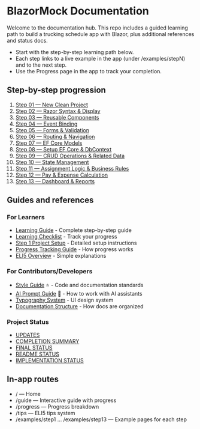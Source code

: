 # BlazorMock Documentation

Welcome to the documentation hub. This repo includes a guided learning path to build a trucking schedule app with Blazor, plus additional references and status docs.

- Start with the step-by-step learning path below.
- Each step links to a live example in the app (under /examples/stepN) and to the next step.
- Use the Progress page in the app to track your completion.

## Step-by-step progression

1. [Step 01 — New Clean Project](./Steps/Step01.md)
2. [Step 02 — Razor Syntax & Display](./Steps/Step02.md)
3. [Step 03 — Reusable Components](./Steps/Step03.md)
4. [Step 04 — Event Binding](./Steps/Step04.md)
5. [Step 05 — Forms & Validation](./Steps/Step05.md)
6. [Step 06 — Routing & Navigation](./Steps/Step06.md)
7. [Step 07 — EF Core Models](./Steps/Step07.md)
8. [Step 08 — Setup EF Core & DbContext](./Steps/Step08.md)
9. [Step 09 — CRUD Operations & Related Data](./Steps/Step09.md)
10. [Step 10 — State Management](./Steps/Step10.md)
11. [Step 11 — Assignment Logic & Business Rules](./Steps/Step11.md)
12. [Step 12 — Pay & Expense Calculation](./Steps/Step12.md)
13. [Step 13 — Dashboard & Reports](./Steps/Step13.md)

## Guides and references

### For Learners

- [Learning Guide](./BlazorLearningGuide.md) - Complete step-by-step guide
- [Learning Checklist](./BlazorLearningChecklist.md) - Track your progress
- [Step 1 Project Setup](./Step1-ProjectSetup.md) - Detailed setup instructions
- [Progress Tracking Guide](./ProgressTrackingGuide.md) - How progress works
- [ELI5 Overview](./ELI5.md) - Simple explanations

### For Contributors/Developers

- [Style Guide](./STYLE-GUIDE.md) ⭐ - Code and documentation standards
- [AI Prompt Guide](./AI-PROMPT-GUIDE.md) 🤖 - How to work with AI assistants
- [Typography System](./Typography-System.md) - UI design system
- [Documentation Structure](./DOCUMENTATION-STRUCTURE.md) - How docs are organized

### Project Status

- [UPDATES](./UPDATES.md)
- [COMPLETION SUMMARY](./COMPLETION-SUMMARY.md)
- [FINAL STATUS](./FINAL-STATUS.md)
- [README STATUS](./README-STATUS.md)
- [IMPLEMENTATION STATUS](./IMPLEMENTATION-STATUS.md)

## In-app routes

- / — Home
- /guide — Interactive guide with progress
- /progress — Progress breakdown
- /tips — ELI5 tips system
- /examples/step1 … /examples/step13 — Example pages for each step
